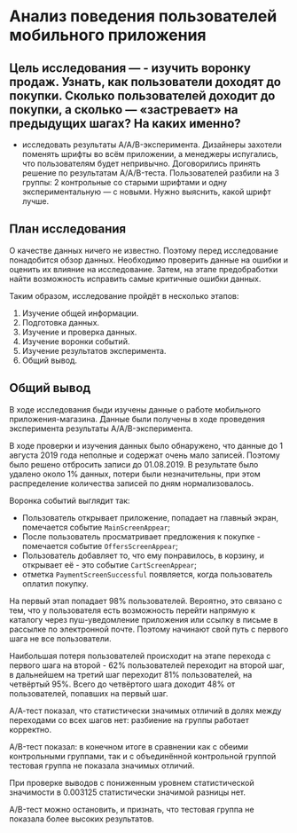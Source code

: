 # Анализ поведения пользователей мобильного приложения
## Цель исследования — - изучить воронку продаж. Узнать, как пользователи доходят до покупки. Сколько пользователей доходит до покупки, а сколько — «застревает» на предыдущих шагах? На каких именно?

 - исследовать результаты A/A/B-эксперимента. Дизайнеры захотели поменять шрифты во всём приложении, а менеджеры испугались, что пользователям будет непривычно. Договорились принять решение по результатам A/A/B-теста. Пользователей разбили на 3 группы: 2 контрольные со старыми шрифтами и одну экспериментальную — с новыми. Нужно выяснить, какой шрифт лучше.

## План исследования
О качестве данных ничего не известно. Поэтому перед исследование понадобится обзор данных. Необходимо проверить данные на ошибки и оценить их влияние на исследование. Затем, на этапе предобработки найти возможность исправить самые критичные ошибки данных.

Таким образом, исследование пройдёт в несколько этапов:

 1. Изучение общей информации.
 2. Подготовка данных.
 3. Изучение и проверка данных.
 4. Изучение воронки событий.
 5. Изучение результатов эксперимента.
 6. Общий вывод.

## Общий вывод
В ходе исследования быди изучены данные о работе мобильного приложения-магазина. Данные были получены в ходе проведения эксперимента результаты A/A/B-эксперимента. 

В ходе проверки и изучения данных было обнаружено, что данные до 1 августа 2019 года неполные и содержат очень мало записей. Поэтому было решено отбросить записи до 01.08.2019. В результате было удалено около 1% данных, потери были незначительны, при этом распределение количества записей по дням нормализовалось.

Воронка событий выглядит так:

 - Пользователь открывает приложение, попадает на главный экран, помечается событие `MainScreenAppear`;
 - После пользователь просматривает предложения к покупке - помечается событие `OffersScreenAppear`;
 - Пользователь добавляет то, что ему понравилось, в корзину, и открывает её - это событие `CartScreenAppear`;
 - отметка `PaymentScreenSuccessful` появляется, когда пользователь оплатил покупку.
 
На первый этап попадает 98% пользователей. Вероятно, это связано с тем, что у пользователя есть возможность перейти напрямую к каталогу через пуш-уведомление приложения или ссылку в письме в рассылке по электронной почте. Поэтому начинают свой путь с первого шага не все пользователи.

Наибольшая потеря пользователей происходит на этапе перехода с первого шага на второй - 62% пользователей переходит на второй шаг, в дальнейшем на третий шаг переходит 81% пользователей, на четвёртый 95%. Всего до четвёртого шага доходит 48% от пользователей, попавших на первый шаг.

А/А-тест показал, что статистически значимых отличий в долях между переходами со всех шагов нет: разбиение на группы работает корректно.

A/B-тест показал: в конечном итоге в сравнении как с обеими контрольными группами, так и с объединённой контрольной группой тестовая группа не показала значимых отличий.

При проверке выводов с пониженным уровнем статистической значимости в 0.003125 статистически значимой разницы нет.

A/B-тест можно остановить, и признать, что тестовая группа не показала более высоких результатов.
